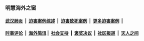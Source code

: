 
### 明慧海外之窗

####  [武汉肺炎](indexes/365.md?t=02081600) &nbsp;|&nbsp;  [迫害案例综述](indexes/328.md?t=02081600) &nbsp;|&nbsp; [迫害致死案例](indexes/277.md?t=02081600)  &nbsp;|&nbsp; [更多迫害案例](indexes/81.md?t=02081600)  &nbsp;|&nbsp; 
####  [时事评论](indexes/19.md?t=02081600) &nbsp;|&nbsp; [海外简讯](indexes/245.md?t=02081600)&nbsp;|&nbsp;  [社会支持](indexes/140.md?t=02081600) &nbsp;|&nbsp; [褒奖决议](indexes/282.md?t=02081600) &nbsp;|&nbsp; [社区报道](indexes/91.md?t=02081600)  &nbsp;|&nbsp; [天人之间](indexes/78.md?t=02081600) 

